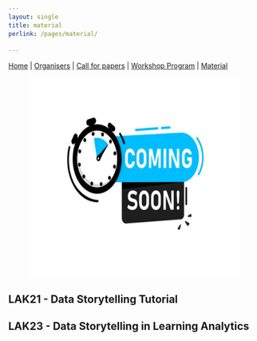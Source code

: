 ```yaml
---
layout: single
title: material
perlink: /pages/material/

---
```


[Home]({{site.baseurl}}/index) | [Organisers]({{site.baseurl}}/pages/about) | [Call for papers]({{site.baseurl}}/pages/call) | [Workshop Program]({{site.baseurl}}/pages/program) | [Material]({{site.baseurl}}/pages/material)


<figure>
        <p align="center"><img src="/images/soon.jpeg" width="500" height="400" alt="Data, visualisation, and Narrative"></p>
</figure>

## LAK21 - Data Storytelling Tutorial




## LAK23 - Data Storytelling in Learning Analytics 
